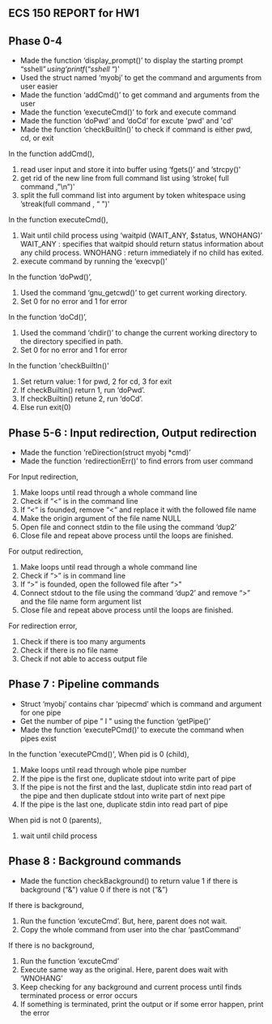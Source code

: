 ## ECS 150 REPORT for HW1

## Phase 0-4

*  Made the  function ‘display_prompt()’ to display the starting prompt “sshell$” using ‘printf(“sshell$ “)'
* Used the struct named ‘myobj’ to get the command and arguments from user easier
* Made the function ‘addCmd()’ to get command and arguments from the user
* Made the function ‘executeCmd()’ to fork and execute command
* Made the function ‘doPwd’ and ‘doCd’ for excute 'pwd' and 'cd'
* Made the function ‘checkBuiltIn()’ to check if command is either pwd, cd, or exit

In the function addCmd(),
1. read user input and store it into buffer using ‘fgets()’ and ’strcpy()'
2. get rid of the new line from full command list using ’stroke( full command ,”\n”)'
3. split the full command list into argument by token whitespace using ’streak(full command , “ ")' 

In the function executeCmd(),
1. Wait until child process using ‘waitpid (WAIT_ANY, $status, WNOHANG)’
	WAIT_ANY : specifies that waitpid should return status information about any child process.
	WNOHANG : return immediately if no child has exited.
2. execute command by running the ‘execvp()’

In the function ‘doPwd()’,
1. Used the command ‘gnu_getcwd()’ to get current working directory. 
2. Set 0 for no error and 1 for error

In the function ‘doCd()’,
1. Used the command ‘chdir()’ to change  the current working directory to the directory specified in path. 
2. Set 0 for no error and 1 for error

In the function 'checkBuiltIn()'
1. Set return value: 1 for pwd, 2 for cd, 3 for exit 
2. If checkBuiltin() return 1, run ‘doPwd’. 
3. If checkBuiltin() retune 2, run ‘doCd’. 
4. Else run exit(0)

## Phase 5-6 : Input redirection, Output redirection
* Made the function ‘reDirection(struct myobj *cmd)’
* Made the function ‘redirectionErr()’ to find errors from user command

For Input redirection, 
1. Make loops until read through a whole command line
2. Check if “<“ is in the command line
3. If “<“ is founded, remove “<“ and replace it with the followed file name
4. Make the origin argument of the file name NULL
5. Open file and connect stdin to the file using the command ‘dup2’
6. Close file and repeat above process until the loops are finished. 

For output redirection,
1. Make loops until read through a whole command line
2. Check if “>” is in command line
3. If “>” is founded, open the followed file after “>"
4. Connect stdout to the file using the command ‘dup2’ and remove “>” and the file name form argument list
5. Close file and repeat above process until the loops are finished.

For redirection error, 
1. Check if there is too many arguments 
2. Check if there is no file name  
3. Check if not able to access output file 

## Phase 7 : Pipeline commands
* Struct ‘myobj’ contains char ‘pipecmd’ which is command and argument for one pipe
* Get the number of pipe ” l " using the function ‘getPipe()’
* Made the function ‘executePCmd()’ to execute the command when pipes exist

In the function 'executePCmd()',
When pid is 0 (child), 
1. Make loops until read through whole pipe number
2. If the pipe is the first one, duplicate stdout into write part of pipe
3. If the pipe is not the first and the last,  duplicate stdin into read part of the pipe and then duplicate stdout into write part of next pipe
4. If the pipe is the last one, duplicate stdin into read part of pipe

When pid is not 0 (parents),
1. wait until child process

## Phase 8 : Background commands

* Made the function checkBackground() to return value 1 if there is background (“&") value 0 if there is not (“&”)

If there is background,
1. Run the function ‘excuteCmd’. But, here, parent does not wait.
2. Copy the whole command from user into the char ‘pastCommand'

If there is no background,
1. Run the function ‘excuteCmd’ 
2. Execute same way as the original. Here, parent does wait with ‘WNOHANG’
3. Keep checking for any background and current process until finds terminated process or error occurs
4. If something is terminated, print the output or if some error happen, print the error








